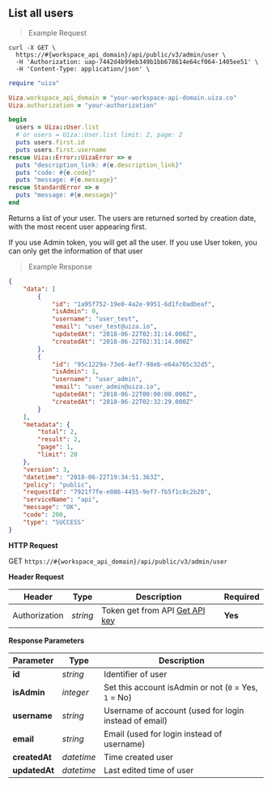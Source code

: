 ## List all users

> Example Request

```shell
curl -X GET \
  https://#{workspace_api_domain}/api/public/v3/admin/user \
  -H 'Authorization: uap-7442d4b99eb349b1bb678614e64cf064-1405ee51' \
  -H 'Content-Type: application/json' \
```

```ruby
require "uiza"

Uiza.workspace_api_domain = "your-workspace-api-domain.uiza.co"
Uiza.authorization = "your-authorization"

begin
  users = Uiza::User.list
  # or users = Uiza::User.list limit: 2, page: 2
  puts users.first.id
  puts users.first.username
rescue Uiza::Error::UizaError => e
  puts "description_link: #{e.description_link}"
  puts "code: #{e.code}"
  puts "message: #{e.message}"
rescue StandardError => e
  puts "message: #{e.message}"
end
```

Returns a list of your user. The users are returned sorted by creation date, with the most recent user appearing first.

If you use Admin token, you will get all the user. If you use User token, you can only get the information of that user

> Example Response

```json
{
    "data": [
        {
            "id": "1a95f752-19e0-4a2e-9951-6d1fc0adbeaf",
            "isAdmin": 0,
            "username": "user_test",
            "email": "user_test@uiza.io",
            "updatedAt": "2018-06-22T02:31:14.000Z",
            "createdAt": "2018-06-22T02:31:14.000Z"
        },
        {
            "id": "95c1229a-73e6-4ef7-98eb-e64a765c32d5",
            "isAdmin": 1,
            "username": "user_admin",
            "email": "user_admin@uiza.io",
            "updatedAt": "2018-06-22T00:00:00.000Z",
            "createdAt": "2018-06-22T02:32:29.000Z"
        }
    ],
    "metadata": {
        "total": 2,
        "result": 2,
        "page": 1,
        "limit": 20
    },
    "version": 3,
    "datetime": "2018-06-22T19:34:51.363Z",
    "policy": "public",
    "requestId": "7921f7fe-e086-4455-9ef7-fb5f1c8c2b20",
    "serviceName": "api",
    "message": "OK",
    "code": 200,
    "type": "SUCCESS"
}
```

**HTTP Request**

<span class="get-button"> GET </span>
```https://#{workspace_api_domain}/api/public/v3/admin/user```

**Header Request**

| Header   | Type   | Description | Required |
|-------------|--------|-------------|---------|
| Authorization | *string* |Token get from API [Get API key](#get-api-key) | **Yes** |

**Response Parameters**


| Parameter | Type | Description |
| ------------- | ------------- | ------------- |
| **id** | *string* | Identifier of user |
| **isAdmin** | *integer* | Set this account isAdmin or not (``0`` = Yes, ``1`` = No) |
| **username** | *string* | Username of account (used for login instead of email) |
| **email** | *string* | Email (used for login instead of username) |
| **createdAt** | *datetime* | Time created user |
| **updatedAt** | *datetime* | Last edited time of user |

